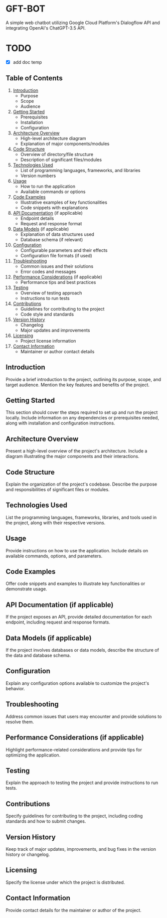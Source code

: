 # GFT-BOT

A simple web chatbot utilizing Google Cloud Platform's Dialogflow API and integrating OpenAI's ChatGPT-3.5 API.

# TODO

- [x] add doc temp

## Table of Contents

   1. [Introduction](#introduction)
      - Purpose
      - Scope
      - Audience
   1. [Getting Started](#getting-started)
      - Prerequisites
      - Installation
      - Configuration
   1. [Architecture Overview](#architecture-overview)
      - High-level architecture diagram
      - Explanation of major components/modules
   1. [Code Structure](#code-structure)
      - Overview of directory/file structure
      - Description of significant files/modules
   1. [Technologies Used](#technologies-used)
      - List of programming languages, frameworks, and libraries
      - Version numbers
   1. [Usage](#usage)
      - How to run the application
      - Available commands or options
   1. [Code Examples](#code-examples)
      - Illustrative examples of key functionalities
      - Code snippets with explanations
   1. [API Documentation](#api-documentation-if-applicable) (if applicable)
      - Endpoint details
      - Request and response format
   1. [Data Models](#data-models-if-applicable) (if applicable)
      - Explanation of data structures used
      - Database schema (if relevant)
   1. [Configuration](#configuration)
      - Configurable parameters and their effects
      - Configuration file formats (if used)
   1. [Troubleshooting](#troubleshooting)
      - Common issues and their solutions
      - Error codes and messages
   1. [Performance Considerations](#performance-considerations-if-applicable) (if applicable)
      - Performance tips and best practices
   1. [Testing](#testing)
      - Overview of testing approach
      - Instructions to run tests
   1. [Contributions](#contributions)
      - Guidelines for contributing to the project
      - Code style and standards
   1. [Version History](#version-history)
      - Changelog
      - Major updates and improvements
   1. [Licensing](#licensing)
      - Project license information
   1. [Contact Information](#contact-information)
      - Maintainer or author contact details

## Introduction

Provide a brief introduction to the project, outlining its purpose, scope, and target audience. Mention the key features and benefits of the project.

## Getting Started

This section should cover the steps required to set up and run the project locally. Include information on any dependencies or prerequisites needed, along with installation and configuration instructions.

## Architecture Overview

Present a high-level overview of the project's architecture. Include a diagram illustrating the major components and their interactions.

## Code Structure

Explain the organization of the project's codebase. Describe the purpose and responsibilities of significant files or modules.

## Technologies Used

List the programming languages, frameworks, libraries, and tools used in the project, along with their respective versions.

## Usage

Provide instructions on how to use the application. Include details on available commands, options, and parameters.

## Code Examples

Offer code snippets and examples to illustrate key functionalities or demonstrate usage.

## API Documentation (if applicable)

If the project exposes an API, provide detailed documentation for each endpoint, including request and response formats.

## Data Models (if applicable)

If the project involves databases or data models, describe the structure of the data and database schema.

## Configuration

Explain any configuration options available to customize the project's behavior.

## Troubleshooting

Address common issues that users may encounter and provide solutions to resolve them.

## Performance Considerations (if applicable)

Highlight performance-related considerations and provide tips for optimizing the application.

## Testing

Explain the approach to testing the project and provide instructions to run tests.

## Contributions

Specify guidelines for contributing to the project, including coding standards and how to submit changes.

## Version History

Keep track of major updates, improvements, and bug fixes in the version history or changelog.

## Licensing

Specify the license under which the project is distributed.

## Contact Information

Provide contact details for the maintainer or author of the project.

